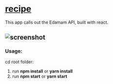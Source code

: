 # [recipe]()
This app calls out the Edamam API, built with react.

## ![screenshot](https://res.cloudinary.com/djhte2ard/image/upload/v1606620311/recipes_pmvvsg.png)

### Usage: 
cd root folder:
1. run **npm install** or **yarn install**
2. run **npm start** or **yarn start**
